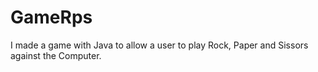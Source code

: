 # GameRps

I made a game with Java to allow a user to play Rock, Paper and Sissors against the Computer.
